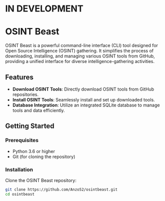# IN DEVELOPMENT

# OSINT Beast

OSINT Beast is a powerful command-line interface (CLI) tool designed for Open Source Intelligence (OSINT) gathering. It simplifies the process of downloading, installing, and managing various OSINT tools from GitHub, providing a unified interface for diverse intelligence-gathering activities.

## Features

- **Download OSINT Tools**: Directly download OSINT tools from GitHub repositories.
- **Install OSINT Tools**: Seamlessly install and set up downloaded tools.
- **Database Integration**: Utilize an integrated SQLite database to manage tools and data efficiently.

## Getting Started

### Prerequisites

- Python 3.6 or higher
- Git (for cloning the repository)

### Installation

Clone the OSINT Beast repository:

```bash
git clone https://github.com/Anzo52/osintbeast.git
cd osintbeast
```